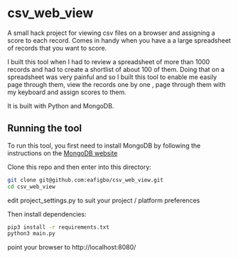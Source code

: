 # csv_web_view
A small hack project for viewing csv files on a browser and assigning a score to each record.
Comes in handy when you have a a large spreadsheet of records that you want to score.

I built this tool when I had to review a spreadsheet of more than 1000 records and had to create a shortlist of about 100 of them.
Doing that on a spreadsheet was very painful and so I built this tool to enable me easily page through them, view the records one by one , page through them with my keyboard and assign scores to them.

It is built with Python and MongoDB.


## Running the tool

To run this tool, you first need to install MongoDB by following the instructions on the [MongoDB website](https://www.mongodb.com/docs/manual/installation/)

Clone this repo and then enter into this directory:
```bash
git clone git@github.com:eafigbo/csv_web_view.git
cd csv_web_view

```
edit project_settings.py to suit your project / platform preferences 

Then install dependencies:

```bash
pip3 install -r requirements.txt
python3 main.py

```
point your browser to http://localhost:8080/





